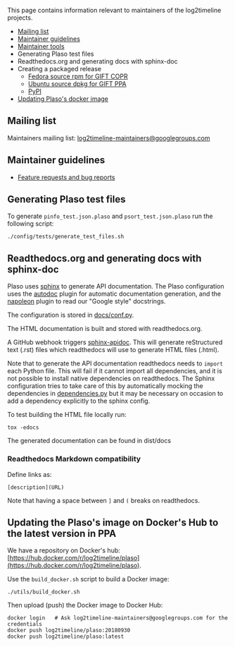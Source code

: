 This page contains information relevant to maintainers of the log2timeline
projects.

* [Mailing list](https://github.com/log2timeline/l2tdocs/blob/master/process/Maintainers%20guide.md#mailing-list)
* [Maintainer guidelines](https://github.com/log2timeline/l2tdocs/blob/master/process/Maintainers%20guide.md#maintainer-guidelines)
* [Maintainer tools](https://github.com/log2timeline/l2tdocs/blob/master/process/Maintainers%20guide.md#maintainer-tools)
* Generating Plaso test files
* Readthedocs.org and generating docs with sphinx-doc
* Creating a packaged release
  * [Fedora source rpm for GIFT COPR](https://github.com/log2timeline/l2tdocs/blob/master/process/GIFT%20COPR.md)
  * [Ubuntu source dpkg for GIFT PPA](https://github.com/log2timeline/l2tdocs/blob/master/process/GIFT%20PPA.md)
  * [PyPI](https://github.com/log2timeline/l2tdocs/blob/master/process/PyPI.md)
* [Updating Plaso's docker image](https://github.com/log2timeline/l2tdocs/blob/master/process/Maintainers%20guide.md#updating-the-plasos-image-on-dockers-hub-to-the-latest-version-in-ppa)

## Mailing list

Maintainers mailing list: log2timeline-maintainers@googlegroups.com

## Maintainer guidelines

* [Feature requests and bug reports](https://plaso.readthedocs.io/en/latest/sources/user/Feature-requests-and-bug-reports.html?highlight=Feature-requests-and-bug-reports)

## Generating Plaso test files

To generate `pinfo_test.json.plaso` and `psort_test.json.plaso` run the
following script:

```
./config/tests/generate_test_files.sh
```

## Readthedocs.org and generating docs with sphinx-doc

Plaso uses [sphinx](http://sphinx-doc.org/) to generate API documentation. The
Plaso configuration uses the [autodoc](http://sphinx-doc.org/ext/autodoc.html)
plugin for automatic documentation generation, and the [napoleon](http://sphinxcontrib-napoleon.readthedocs.org/en/latest/sphinxcontrib.napoleon.html)
plugin to read our "Google style" docstrings.

The configuration is stored in [docs/conf.py](https://github.com/log2timeline/plaso/blob/master/docs/conf.py).

The HTML documentation is built and stored with readthedocs.org.

A GitHub webhook triggers [sphinx-apidoc](http://sphinx-doc.org/man/sphinx-apidoc.html).
This will generate reStructured text (.rst) files which readthedocs will use to
generate HTML files (.html).

Note that to generate the API documentation readthedocs needs to `import` each
Python file. This will fail if it cannot import all dependencies, and it is not
possible to install native dependencies on readthedocs. The Sphinx configuration
tries to take care of this by automatically mocking the dependencies in
[dependencies.py](https://github.com/log2timeline/plaso/blob/master/plaso/dependencies.py)
but it may be necessary on occasion to add a dependency explicitly to the
sphinx config.

To test building the HTML file locally run:
```
tox -edocs
```

The generated documentation can be found in dist/docs

### Readthedocs Markdown compatibility

Define links as:

```
[description](URL)
```

Note that having a space between `]` and `(` breaks on readthedocs.

## Updating the Plaso's image on Docker's Hub to the latest version in PPA

We have a repository on Docker's hub: [https://hub.docker.com/r/log2timeline/plaso](https://hub.docker.com/r/log2timeline/plaso).

Use the `build_docker.sh` script to build a Docker image:

```
./utils/build_docker.sh
```

Then upload (push) the Docker image to Docker Hub:

```
docker login   # Ask log2timeline-maintainers@googlegroups.com for the credentials
docker push log2timeline/plaso:20180930
docker push log2timeline/plaso:latest
```
